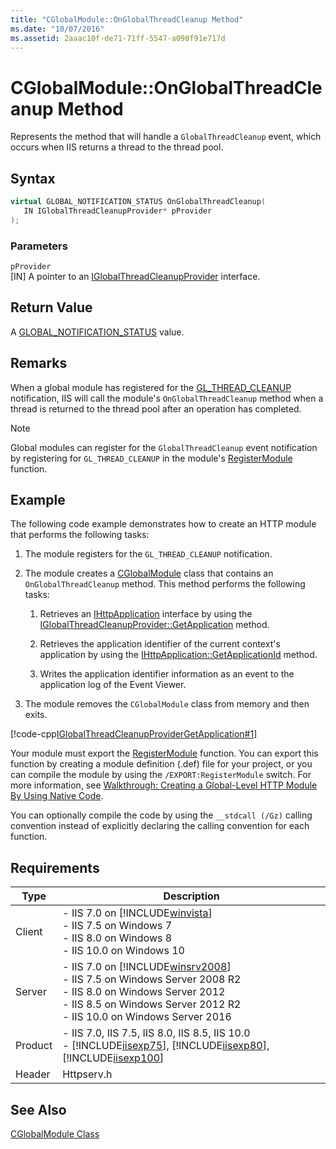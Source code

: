 ```yaml
---
title: "CGlobalModule::OnGlobalThreadCleanup Method"
ms.date: "10/07/2016"
ms.assetid: 2aaac10f-de71-71ff-5547-a098f91e717d
---
```

# CGlobalModule::OnGlobalThreadCleanup Method
Represents the method that will handle a `GlobalThreadCleanup` event, which occurs when IIS returns a thread to the thread pool.  
  
## Syntax  
  
```cpp  
virtual GLOBAL_NOTIFICATION_STATUS OnGlobalThreadCleanup(  
   IN IGlobalThreadCleanupProvider* pProvider  
);  
```  
  
### Parameters  
 `pProvider`  
 [IN] A pointer to an [IGlobalThreadCleanupProvider](../../web-development-reference/native-code-api-reference/iglobalthreadcleanupprovider-interface.md) interface.  
  
## Return Value  
 A [GLOBAL_NOTIFICATION_STATUS](../../web-development-reference/native-code-api-reference/global-notification-status-enumeration.md) value.  
  
## Remarks  
 When a global module has registered for the [GL_THREAD_CLEANUP](../../web-development-reference/native-code-api-reference/request-processing-constants.md) notification, IIS will call the module's `OnGlobalThreadCleanup` method when a thread is returned to the thread pool after an operation has completed.  
  
> [!NOTE]
>  Global modules can register for the `GlobalThreadCleanup` event notification by registering for `GL_THREAD_CLEANUP` in the module's [RegisterModule](../../web-development-reference/native-code-api-reference/pfn-registermodule-function.md) function.  
  
## Example  
 The following code example demonstrates how to create an HTTP module that performs the following tasks:  
  
1.  The module registers for the `GL_THREAD_CLEANUP` notification.  
  
2.  The module creates a [CGlobalModule](../../web-development-reference/native-code-api-reference/cglobalmodule-class.md) class that contains an `OnGlobalThreadCleanup` method. This method performs the following tasks:  
  
    1.  Retrieves an [IHttpApplication](../../web-development-reference/native-code-api-reference/ihttpapplication-interface.md) interface by using the [IGlobalThreadCleanupProvider::GetApplication](../../web-development-reference/native-code-api-reference/iglobalthreadcleanupprovider-getapplication.md) method.  
  
    2.  Retrieves the application identifier of the current context's application by using the [IHttpApplication::GetApplicationId](../../web-development-reference/native-code-api-reference/ihttpapplication-getapplicationid-method.md) method.  
  
    3.  Writes the application identifier information as an event to the application log of the Event Viewer.  
  
3.  The module removes the `CGlobalModule` class from memory and then exits.  
  
 [!code-cpp[IGlobalThreadCleanupProviderGetApplication#1](../../../samples/snippets/cpp/VS_Snippets_IIS/IIS7/IGlobalThreadCleanupProviderGetApplication/cpp/IGlobalThreadCleanupProviderGetApplication.cpp#1)]  
  
 Your module must export the [RegisterModule](../../web-development-reference/native-code-api-reference/pfn-registermodule-function.md) function. You can export this function by creating a module definition (.def) file for your project, or you can compile the module by using the `/EXPORT:RegisterModule` switch. For more information, see [Walkthrough: Creating a Global-Level HTTP Module By Using Native Code](../../web-development-reference/native-code-development-overview/walkthrough-creating-a-global-level-http-module-by-using-native-code.md).  
  
 You can optionally compile the code by using the `__stdcall (/Gz)` calling convention instead of explicitly declaring the calling convention for each function.  
  
## Requirements  
  
|Type|Description|  
|----------|-----------------|  
|Client|-   IIS 7.0 on [!INCLUDE[winvista](../../wmi-provider/includes/winvista-md.md)]<br />-   IIS 7.5 on Windows 7<br />-   IIS 8.0 on Windows 8<br />-   IIS 10.0 on Windows 10|  
|Server|-   IIS 7.0 on [!INCLUDE[winsrv2008](../../wmi-provider/includes/winsrv2008-md.md)]<br />-   IIS 7.5 on Windows Server 2008 R2<br />-   IIS 8.0 on Windows Server 2012<br />-   IIS 8.5 on Windows Server 2012 R2<br />-   IIS 10.0 on Windows Server 2016|  
|Product|-   IIS 7.0, IIS 7.5, IIS 8.0, IIS 8.5, IIS 10.0<br />-   [!INCLUDE[iisexp75](../../web-development-reference/native-code-api-reference/includes/iisexp75-md.md)], [!INCLUDE[iisexp80](../../web-development-reference/native-code-api-reference/includes/iisexp80-md.md)], [!INCLUDE[iisexp100](../../web-development-reference/native-code-api-reference/includes/iisexp100-md.md)]|  
|Header|Httpserv.h|  
  
## See Also  
 [CGlobalModule Class](../../web-development-reference/native-code-api-reference/cglobalmodule-class.md)